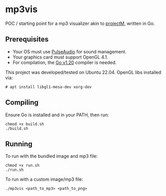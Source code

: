 # mp3vis

POC / starting point for a mp3 visualizer akin to [projectM](https://github.com/projectM-visualizer/projectm), written in Go.

## Prerequisites

* Your OS must use [PulseAudio](https://www.freedesktop.org/wiki/Software/PulseAudio/) for sound management.  
* Your graphics card must support OpenGL 4.1.
* For compilation, the [Go v1.20](https://go.dev/doc/install) compiler is needed.

This project was developed/tested on Ubuntu 22.04.  OpenGL libs installed via:
```shell
# apt install libgl1-mesa-dev xorg-dev
```

## Compiling

Ensure Go is installed and in your PATH, then run:
```shell
chmod +x build.sh
./build.sh
```

## Running

To run with the bundled image and mp3 file:
```shell
chmod +x run.sh
./run.sh
```

To run with a custom image/mp3 file:
```shell
./mp3vis <path_to_mp3> <path_to_png>
```
